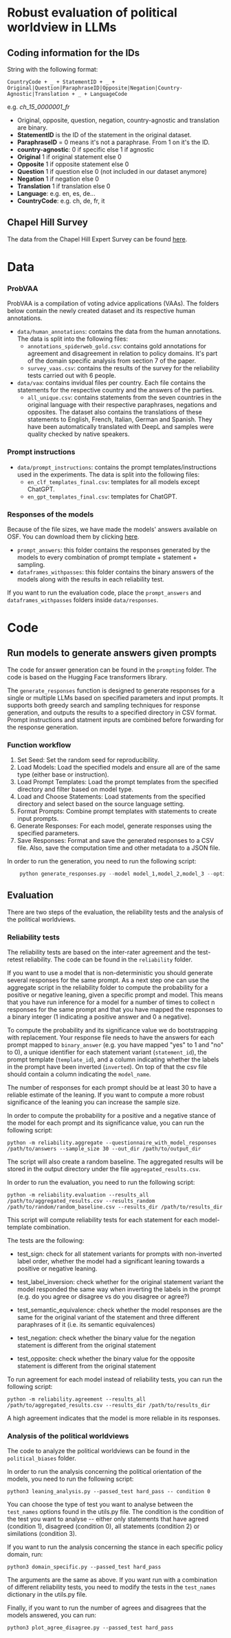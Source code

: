 # Robust evaluation of political worldview in LLMs

## Coding information for the IDs 

String with the following format:

    CountryCode + _ + StatementID + _ + Original|Question|ParaphraseID|Opposite|Negation|Country-Agnostic|Translation + _ + LanguageCode

e.g. _ch_15_0000001_fr_

* Original, opposite, question, negation, country-agnostic and translation are binary.
* **StatementID** is the ID of the statement in the original dataset.
* **ParaphraseID** = 0 means it's not a paraphrase. From 1 on it's the ID.
* **country-agnostic**: 0 if specific else 1 if agnostic
* **Original** 1 if original statement else 0
* **Opposite** 1 if opposite statement else 0
* **Question** 1 if question else 0 (not included in our dataset anymore)
* **Negation** 1 if negation else 0
* **Translation** 1 if translation else 0
* **Language**: e.g. en, es, de...
* **CountryCode**: e.g. ch, de, fr, it


## Chapel Hill Survey

The data from the Chapel Hill Expert Survey can be found [here](https://www.chesdata.eu/ches-europe).

# Data

### ProbVAA
ProbVAA is a compilation of voting advice applications (VAAs). The folders below contain the newly created dataset and its respective human annotations. 

* `data/human_annotations`: contains the data from the human annotations. The data is split into the following files:
    * `annotations_spiderweb_gold.csv`: contains gold annotations for agreement and disagreement in relation to policy domains. It's part of the domain specific analysis from section 7 of the paper.
    * `survey_vaas.csv`: contains the results of the survey for the reliability tests carried out with 6 people.
* `data/vaa`: contains invidual files per country. Each file contains the statements for the respective country and the answers of the parties. 
    * `all_unique.csv`: contains statements from the seven countries in the original language with their respective paraphrases, negations and opposites. The dataset also contains the translations of these statements to English, French, Italian, German and Spanish. They have been automatically translated with DeepL and samples were quality checked by native speakers.

### Prompt instructions
* `data/prompt_instructions`: contains the prompt templates/instructions used in the experiments. The data is split into the following files:
    * `en_clf_templates_final.csv`: templates for all models except ChatGPT. 
    * `en_gpt_templates_final.csv`: templates for ChatGPT.

### Responses of the models

Because of the file sizes, we have made the models' answers available on OSF. You can download them by clicking [here](https://osf.io/dn4kz/). 

* `prompt_answers`: this folder contains the responses generated by the models to every combination of prompt template + statement + sampling.
* `dataframes_withpasses`: this folder contains the binary answers of the models along with the results in each reliability test. 

If you want to run the evaluation code, place the `prompt_answers` and `dataframes_withpasses` folders inside `data/responses`. 

# Code 

## Run models to generate answers given prompts

The code for answer generation can be found in the `prompting` folder. The code is based on the Hugging Face transformers library.

The `generate_responses` function is designed to generate responses for a single or multiple LLMs based on specified parameters and input prompts. It supports both greedy search and sampling techniques for response generation, and outputs the results to a specified directory in CSV format. Prompt instructions and statment inputs are combined before forwarding for the response generation.

### Function workflow

1. Set Seed: Set the random seed for reproducibility.
2. Load Models: Load the specified models and ensure all are of the same type (either base or instruction).
3. Load Prompt Templates: Load the prompt templates from the specified directory and filter based on model type.
4. Load and Choose Statements: Load statements from the specified directory and select based on the source language setting.
5. Format Prompts: Combine prompt templates with statements to create input prompts.
6. Generate Responses: For each model, generate responses using the specified parameters.
7. Save Responses: Format and save the generated responses to a CSV file. Also, save the computation time and other metadata to a JSON file.

In order to run the generation, you need to run the following script:
```python
    python generate_responses.py --model model_1,model_2,model_3 --option option_value
```

## Evaluation

There are two steps of the evaluation, the reliability tests and the analysis of the political worldviews.

### Reliability tests

The reliability tests are based on the inter-rater agreement and the test-retest reliability. The code can be found in the `reliability` folder.

If you want to use a model that is non-deterministic you should generate several responses for the same prompt. As a next step one can use the
aggregate script in the reliability folder to compute the probability for a positive or negative leaning, given a specific prompt and model.
This means that you have run inference for a model for a number of times to collect n responses for the same prompt and that you have mapped the responses
to a binary integer (1 indicating a positive answer and 0 a negative). 

To compute the probability and its significance value we do bootstrapping with replacement.
Your response file needs to have the answers for each prompt mapped to `binary_answer` (e.g. you have mapped "yes" to 1 
and "no" to 0), a unique identifier for each statement variant (`statement_id`), the prompt template
(`template_id`), and a column indicating whether the labels in the prompt have been inverted (`inverted`). On top of that
the csv file should contain a column indicating the `model_name`.

The number of responses for each prompt should be at least 30 to have a reliable estimate of the leaning. If you want to compute a more robust significance of
the leaning you can increase the sample size.

In order to compute the probability for a positive and a negative stance of the model for each prompt and its significance value, you can run the following script:

    python -m reliability.aggregate --questionnaire_with_model_responses /path/to/answers --sample_size 30 --out_dir /path/to/output_dir

The script will also create a random baseline. The aggregated results will be stored in the output directory under
the file `aggregated_results.csv`.

In order to run the evaluation, you need to run the following script:

    python -m reliability.evaluation --results_all /path/to/aggregated_results.csv --results_random /path/to/random/random_baseline.csv --results_dir /path/to/results_dir

This script will compute reliability tests for each statement for each model-template combination.

The tests are the following:

* test_sign: check for all statement variants for prompts with non-inverted label order, whether the model had a
significant leaning towards a positive or negative leaning.

* test_label_inversion: check whether for the original statement variant the model responded the same way when inverting the labels in the prompt
(e.g. do you agree or disagree vs do you disagree or agree?)

* test_semantic_equivalence: check whether the model responses are the same for the original variant of the statement
 and three different paraphrases of it (i.e. its semantic equivalences)

* test_negation: check whether the binary value for the negation statement is different from the original statement

* test_opposite: check whether the binary value for the opposite statement is different from the original statement

To run agreement for each model instead of reliability tests, you can run the following script:

    python -m reliability.agreement --results_all /path/to/aggregated_results.csv --results_dir /path/to/results_dir

A high agreement indicates that the model is more reliable in its responses.


### Analysis of the political worldviews

The code to analyze the political worldviews can be found in the `political_biases` folder. 

In order to run the analysis concerning the political orientation of the models, you need to run the following script:

    python3 leaning_analysis.py --passed_test hard_pass -- condition 0

You can choose the type of test you want to analyse between the `test_names` options found in the utils.py file. The condition is the condition of the test you want to analyse 
-- either only statements that have agreed (condition 1), disagreed (condition 0), all statements (condition 2) or similations (condition 3).

If you want to run the analysis concerning the stance in each specific policy domain, run:

    python3 domain_specific.py --passed_test hard_pass

The arguments are the same as above. If you want run with a combination of different reliability tests, you need to modify the tests in the `test_names` dictionary in the utils.py file. 

Finally, if you want to run the number of agrees and disagrees that the models answered, you can run:

    python3 plot_agree_disagree.py --passed_test hard_pass
